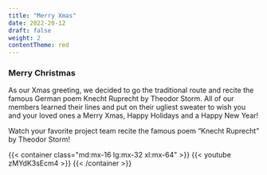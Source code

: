 ```yaml
---
title: "Merry Xmas"
date: 2022-20-12
draft: false
weight: 2
contentTheme: red
---
```

### Merry Christmas

As our Xmas greeting, we decided to go the traditional route and recite the famous German poem Knecht Ruprecht by Theodor Storm. All of our members learned their lines and put on their ugliest sweater to wish you and your loved ones a Merry Xmas, Happy Holidays and a Happy New Year!

Watch your favorite project team recite the famous poem “Knecht Ruprecht” by Theodor Storm!

{{< container class="md:mx-16 lg:mx-32 xl:mx-64" >}}
    {{< youtube zMYdK3sEcm4 >}}
{{< /container >}}

